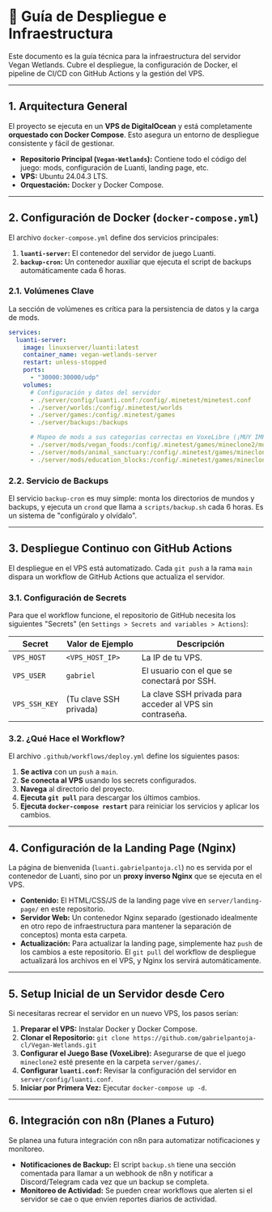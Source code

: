 # 🚀 Guía de Despliegue e Infraestructura

Este documento es la guía técnica para la infraestructura del servidor Vegan Wetlands. Cubre el despliegue, la configuración de Docker, el pipeline de CI/CD con GitHub Actions y la gestión del VPS.

---

## 1. Arquitectura General

El proyecto se ejecuta en un **VPS de DigitalOcean** y está completamente **orquestado con Docker Compose**. Esto asegura un entorno de despliegue consistente y fácil de gestionar.

*   **Repositorio Principal (`Vegan-Wetlands`):** Contiene todo el código del juego: mods, configuración de Luanti, landing page, etc.
*   **VPS:** Ubuntu 24.04.3 LTS.
*   **Orquestación:** Docker y Docker Compose.

---

## 2. Configuración de Docker (`docker-compose.yml`)

El archivo `docker-compose.yml` define dos servicios principales:

1.  **`luanti-server`:** El contenedor del servidor de juego Luanti.
2.  **`backup-cron`:** Un contenedor auxiliar que ejecuta el script de backups automáticamente cada 6 horas.

### 2.1. Volúmenes Clave

La sección de volúmenes es crítica para la persistencia de datos y la carga de mods.

```yaml
services:
  luanti-server:
    image: linuxserver/luanti:latest
    container_name: vegan-wetlands-server
    restart: unless-stopped
    ports:
      - "30000:30000/udp"
    volumes:
      # Configuración y datos del servidor
      - ./server/config/luanti.conf:/config/.minetest/minetest.conf
      - ./server/worlds:/config/.minetest/worlds
      - ./server/games:/config/.minetest/games
      - ./server/backups:/backups

      # Mapeo de mods a sus categorías correctas en VoxeLibre (¡MUY IMPORTANTE!)
      - ./server/mods/vegan_foods:/config/.minetest/games/mineclone2/mods/ITEMS/vegan_foods
      - ./server/mods/animal_sanctuary:/config/.minetest/games/mineclone2/mods/ENTITIES/animal_sanctuary
      - ./server/mods/education_blocks:/config/.minetest/games/mineclone2/mods/HELP/education_blocks
```

### 2.2. Servicio de Backups

El servicio `backup-cron` es muy simple: monta los directorios de mundos y backups, y ejecuta un `crond` que llama a `scripts/backup.sh` cada 6 horas. Es un sistema de "configúralo y olvídalo".

---

## 3. Despliegue Continuo con GitHub Actions

El despliegue en el VPS está automatizado. Cada `git push` a la rama `main` dispara un workflow de GitHub Actions que actualiza el servidor.

### 3.1. Configuración de Secrets

Para que el workflow funcione, el repositorio de GitHub necesita los siguientes "Secrets" (en `Settings > Secrets and variables > Actions`):

| Secret | Valor de Ejemplo | Descripción |
|---|---|---|
| `VPS_HOST` | `<VPS_HOST_IP>` | La IP de tu VPS. |
| `VPS_USER` | `gabriel` | El usuario con el que se conectará por SSH. |
| `VPS_SSH_KEY`| (Tu clave SSH privada) | La clave SSH privada para acceder al VPS sin contraseña. |

### 3.2. ¿Qué Hace el Workflow?

El archivo `.github/workflows/deploy.yml` define los siguientes pasos:

1.  **Se activa** con un `push` a `main`.
2.  **Se conecta al VPS** usando los secrets configurados.
3.  **Navega** al directorio del proyecto.
4.  **Ejecuta `git pull`** para descargar los últimos cambios.
5.  **Ejecuta `docker-compose restart`** para reiniciar los servicios y aplicar los cambios.

---

## 4. Configuración de la Landing Page (Nginx)

La página de bienvenida (`luanti.gabrielpantoja.cl`) no es servida por el contenedor de Luanti, sino por un **proxy inverso Nginx** que se ejecuta en el VPS.

*   **Contenido:** El HTML/CSS/JS de la landing page vive en `server/landing-page/` en este repositorio.
*   **Servidor Web:** Un contenedor Nginx separado (gestionado idealmente en otro repo de infraestructura para mantener la separación de conceptos) monta esta carpeta.
*   **Actualización:** Para actualizar la landing page, simplemente haz `push` de los cambios a este repositorio. El `git pull` del workflow de despliegue actualizará los archivos en el VPS, y Nginx los servirá automáticamente.

---

## 5. Setup Inicial de un Servidor desde Cero

Si necesitaras recrear el servidor en un nuevo VPS, los pasos serían:

1.  **Preparar el VPS:** Instalar Docker y Docker Compose.
2.  **Clonar el Repositorio:** `git clone https://github.com/gabrielpantoja-cl/Vegan-Wetlands.git`
3.  **Configurar el Juego Base (VoxeLibre):** Asegurarse de que el juego `mineclone2` esté presente en la carpeta `server/games/`.
4.  **Configurar `luanti.conf`:** Revisar la configuración del servidor en `server/config/luanti.conf`.
5.  **Iniciar por Primera Vez:** Ejecutar `docker-compose up -d`.

---

## 6. Integración con n8n (Planes a Futuro)

Se planea una futura integración con n8n para automatizar notificaciones y monitoreo.

*   **Notificaciones de Backup:** El script `backup.sh` tiene una sección comentada para llamar a un webhook de n8n y notificar a Discord/Telegram cada vez que un backup se completa.
*   **Monitoreo de Actividad:** Se pueden crear workflows que alerten si el servidor se cae o que envíen reportes diarios de actividad.
